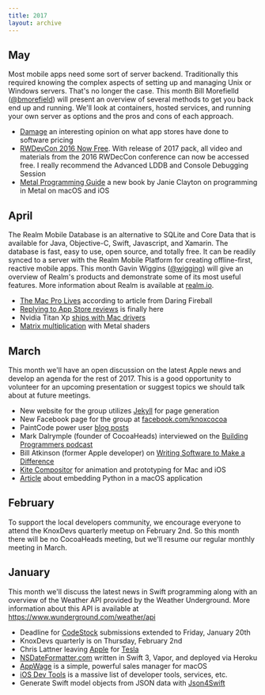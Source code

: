 ```yaml
---
title: 2017
layout: archive
---
```


## May

Most mobile apps need some sort of server backend. Traditionally this required knowing the 
complex aspects of setting up and managing Unix or Windows servers. That's no longer the case.
This month Bill Morefielld ([@bmorefield](https://twitter.com/bmorefield)) will present an
overview of several methods to get you back end up and running. We'll look at containers, hosted services,
and running your own server as options and the pros and cons of each approach.

- [Damage](http://mattgemmell.com/damage/) an interesting opinion on what app stores have done to software pricing
- [RWDevCon 2016 Now Free](https://www.raywenderlich.com/159851/rwdevcon-2016-vault-now-free). With release of 2017 pack, all video and materials from the 2016 RWDecCon conference can now be accessed free. I really recommend the Advanced LDDB and Console Debugging Session
- [Metal Programming Guide](https://www.amazon.com/gp/product/0134668944) a new book by Janie Clayton on programming in Metal on macOS and iOS

## April

The Realm Mobile Database is an alternative to SQLite and Core Data that is
available for Java, Objective-C, Swift, Javascript, and Xamarin. The database
is fast, easy to use, open source, and totally free. It can be readily synced
to a server with the Realm Mobile Platform for creating offline-first, reactive
mobile apps. This month Gavin Wiggins ([@wigging](https://twitter.com/wigging))
will give an overview of Realm's products and demonstrate some of its most
useful features. More information about Realm is available at
[realm.io](https://realm.io).

- [The Mac Pro Lives](http://daringfireball.net/2017/04/the_mac_pro_lives) according to article from Daring Fireball
- [Replying to App Store reviews](https://stories.appbot.co/replying-to-app-store-reviews-is-finally-here-and-its-pretty-damn-awesome-68636c0843e6) is finally here
- Nvidia Titan Xp [ships with Mac drivers](https://blogs.nvidia.com/blog/2017/04/06/titan-xp/)
- [Matrix multiplication](http://machinethink.net/blog/mps-matrix-multiplication/) with Metal shaders

## March

This month we'll have an open discussion on the latest Apple news and develop
an agenda for the rest of 2017. This is a good opportunity to volunteer for an
upcoming presentation or suggest topics we should talk about at future
meetings.

- New website for the group utilizes [Jekyll](https://jekyllrb.com) for page generation
- New Facebook page for the group at [facebook.com/knoxcocoa](https://www.facebook.com/knoxcocoa)
- PaintCode power user [blog posts](https://www.paintcodeapp.com/news/power-user-introduction)
- Mark Dalrymple (founder of CocoaHeads) interviewed on the [Building Programmers podcast](https://building.fireside.fm/29)
- Bill Atkinson (former Apple developer) on [Writing Software to Make a Difference](https://realm.io/news/writing-software-to-make-a-difference/)
- [Kite Compositor](https://kiteapp.co) for animation and prototyping for Mac and iOS
- [Article](https://medium.com/python-pandemonium/embedding-a-python-application-in-macos-d866adfcaf94#.rv3jmbh2c) about embedding Python in a macOS application

## February

To support the local developers community, we encourage everyone to attend the
KnoxDevs quarterly meetup on February 2nd. So this month there will be no
CocoaHeads meeting, but we'll resume our regular monthly meeting in March.

## January

This month we'll discuss the latest news in Swift programming along with an
overview of the Weather API provided by the Weather Underground. More
information about this API is available at https://www.wunderground.com/weather/api

- Deadline for [CodeStock](http://www.codestock.org) submissions extended to Friday, January 20th
- KnoxDevs quarterly is on Thursday, February 2nd
- Chris Lattner leaving [Apple](https://lists.swift.org/pipermail/swift-evolution/Week-of-Mon-20170109/030063.html) for [Tesla](https://www.tesla.com/blog/welcome-chris-lattner)
- [NSDateFormatter.com](http://nsdateformatter.com) written in Swift 3, Vapor, and deployed via Heroku
- [AppWage](http://www.appwage.com) is a simple, powerful sales manager for macOS
- [iOS Dev Tools](https://iosdev.tools) is a massive list of developer tools, services, etc.
- Generate Swift model objects from JSON data with [Json4Swift](http://www.json4swift.com)


